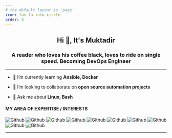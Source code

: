 ```yaml
---
# the default layout is 'page'
icon: fas fa-info-circle
order: 4
---
```

<h2 align="center">Hi 👋, It's Muktadir</h2>
<h3 align="center">A reader who loves his coffee black, loves to ride on single speed. Becoming DevOps Engineer</h3>

<!--
<div align="center">
  
[<img alt="Github" src="https://img.shields.io/badge/portfolio-181717.svg?&style=for-the-badge&logo=Github&logoColor=white" />](https://github.com/muktadirmaashif) 
[<img alt="Github" src="https://img.shields.io/badge/linkedin-teal.svg?&style=for-the-badge&logo=linkedin&logoColor=white" />](https://linkedin.com/in/itsmuktadir)
[<img alt="Github" src="https://img.shields.io/badge/instagram-beige.svg?&style=for-the-badge&logo=instagram&logoColor=red" />](https://instagram.com/damien_karras)
[<img alt="Github" src="https://img.shields.io/badge/dev.to-black.svg?&style=for-the-badge&logo=dev&logoColor=white" />](https://dev.to/muktadirmaashif)
</div>

-->
---


- 🌱 I’m currently learning **Ansible, Docker**

- 👯 I’m looking to collaborate on **open source automation projects**

- 💬 Ask me about **Linux, Bash**





#### MY AREA OF EXPERTISE / INTERESTS

<div align="left">
  <img alt="Github" src="https://img.shields.io/badge/Python-3776AB?style=for-the-badge&logo=python&logoColor=yellow" />
  <img alt="Github" src="https://img.shields.io/badge/go-00ADD8?style=for-the-badge&logo=go&logoColor=white" />
  <img alt="Github" src="https://img.shields.io/badge/bash-black?style=for-the-badge&logo=gnubash&logoColor=white" />
  <img alt="Github" src="https://img.shields.io/badge/docker-blue?style=for-the-badge&logo=docker&logoColor=white" />
  <img alt="Github" src="https://img.shields.io/badge/git-darkred?style=for-the-badge&logo=git&logoColor=white" />
  <img alt="Github" src="https://img.shields.io/badge/grafana-F46800?style=for-the-badge&logo=grafana&logoColor=white" />
  <img alt="Github" src="https://img.shields.io/badge/ansible-white?style=for-the-badge&logo=ansible&logoColor=black" />
  <img alt="Github" src="https://img.shields.io/badge/linux-black?style=for-the-badge&logo=linux&logoColor=white" />
  <img alt="Github" src="https://img.shields.io/badge/nginx-009639?style=for-the-badge&logo=nginx&logoColor=white" />
  <img alt="Github" src="https://img.shields.io/badge/weblogic-white?style=for-the-badge&logo=oracle&logoColor=red" />
</div>

---


<!--<a href="your-own-link-from-the-website" target="_blank"><img src="https://cdn.buymeacoffee.com/buttons/v2/default-red.png" alt="Buy Me A Coffee" width="150" ></a> -->

<p align="center">
</p>
